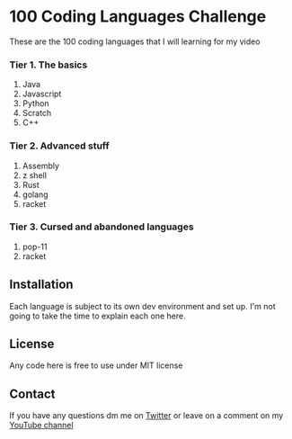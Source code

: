 # 100 Coding Languages Challenge

These are the 100 coding languages that I will learning for my video

### Tier 1. The basics
1. Java
2. Javascript 
3. Python
4. Scratch 
5. C++
### Tier 2. Advanced stuff
1. Assembly 
2. z shell 
3. Rust 
4. golang 
5. racket 

### Tier 3. Cursed and abandoned languages 
1. pop-11 
2. racket 

## Installation
Each language is subject to its own dev environment and set up. I'm not going to take the time to explain each one here. 

## License

Any code here is free to use under MIT license 

## Contact
If you have any questions dm me on [Twitter](https://twitter.com/skull_woooden) or leave on a comment on my  [YouTube channel](https://youtube.com/@malikelate)